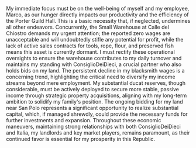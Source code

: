 My immediate focus must be on the well-being of myself and my employee, Marco, as our hunger directly impacts our productivity and the efficiency of the Porter Guild Hall. This is a basic necessity that, if neglected, undermines all other endeavors. Concurrently, the Small Warehouse at Calle del Chiostro demands my urgent attention; the reported zero wages are unacceptable and will undoubtedly stifle any potential for profit, while the lack of active sales contracts for tools, rope, flour, and preserved fish means this asset is currently dormant. I must rectify these operational oversights to ensure the warehouse contributes to my daily turnover and maintains my standing with ConsiglioDeiDieci, a crucial partner who also holds bids on my land. The persistent decline in my blacksmith wages is a concerning trend, highlighting the critical need to diversify my income streams beyond mere employment. My substantial ducat reserves, though considerable, must be actively deployed to secure more stable, passive income through strategic property acquisitions, aligning with my long-term ambition to solidify my family's position. The ongoing bidding for my land near San Polo represents a significant opportunity to realize substantial capital, which, if managed shrewdly, could provide the necessary funds for further investments and expansion. Throughout these economic maneuvers, maintaining strong relationships with both ConsiglioDeiDieci and Italia, my landlords and key market players, remains paramount, as their continued favor is essential for my prosperity in this Republic.
